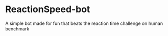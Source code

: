 # ReactionSpeed-bot
A simple bot made for fun that beats the reaction time challenge on human benchmark
